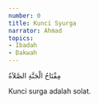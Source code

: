 ```yaml
---
number: 0
title: Kunci Syurga
narrator: Ahmad
topics:
- Ibadah
- Dakwah
---
```


<p lang="ar">مِفْتَاحُ الْجَنَّةِ الصَّلاَةُ</p>

Kunci surga adalah solat.
